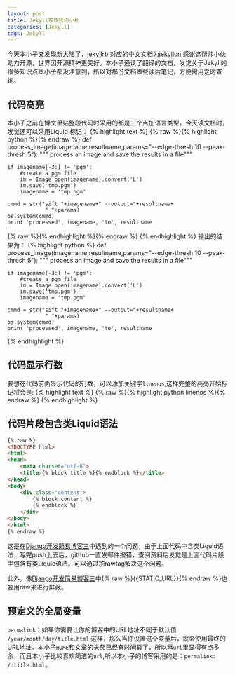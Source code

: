 ```yaml
---
layout: post
title: Jekyll写作技巧小札
categories: [Jekyll]
tags: Jekyll
---
```


今天本小子又发现新大陆了，[jekyllrb](http://jekyllrb.com/),对应的中文文档为[jekyllcn](http://jekyllcn.com/),感谢这帮帅小伙助力开源，世界因开源精神更美好。本小子通读了翻译的文档，发觉关于Jekyll的很多知识点本小子都没注意到，所以对那份文档做些读后笔记，方便需用之时查询。

## 代码高亮
本小子之前在博文里贴整段代码时采用的都是三个点加语言类型，今天读文档时，发觉还可以采用Liquid 标记：
{% highlight text %}
{% raw %}{% highlight python %}{% endraw %}
def process_image(imagename,resultname,params="--edge-thresh 10
                  --peak-thresh 5"):
    """ process an image and save the results in a file"""

    if imagename[-3:] != 'pgm':
        #create a pgm file
        im = Image.open(imagename).convert('L')
        im.save('tmp.pgm')
        imagename = 'tmp.pgm'

    cmmd = str("sift "+imagename+" --output="+resultname+
                " "+params)
    os.system(cmmd)
    print 'processed', imagename, 'to', resultname
{% raw %}{% endhighlight %}{% endraw %}
{% endhighlight %}
输出的结果为：
{% highlight python %}
def process_image(imagename,resultname,params="--edge-thresh 10
                  --peak-thresh 5"):
    """ process an image and save the results in a file"""

    if imagename[-3:] != 'pgm':
        #create a pgm file
        im = Image.open(imagename).convert('L')
        im.save('tmp.pgm')
        imagename = 'tmp.pgm'

    cmmd = str("sift "+imagename+" --output="+resultname+
                " "+params)
    os.system(cmmd)
    print 'processed', imagename, 'to', resultname
{% endhighlight %}

## 代码显示行数

要想在代码前面显示代码的行数，可以添加关键字`linenos`,这样完整的高亮开始标记将会是:
{% highlight text %}
{% raw %}{% highlight python linenos %}{% endraw %}
{% endhighlight %}

## 代码片段包含类Liquid语法

```html
{% raw %}
<!DOCTYPE html>
<html>
<head>
    <meta charset="utf-8">
    <title>{% block title %}{% endblock %}</title>
</head>
<body>
    <div class="content">
        {% block content %}
        {% endblock %}
    </div>
</body>
</html>
{% endraw %}
```

这是在[Django开发简易博客三](http://yuanyong.org/blog/use-django-bulding-a-blog-three.html)中遇到的一个问题，由于上面代码中含类Liquid语法，写完push上去后，github一直发邮件报错，查阅资料后发觉是上面代码片段中包含有类Liquid语法。可以通过加rawtag解决这个问题。

此外，像[Django开发简易博客三](http://yuanyong.org/blog/use-django-bulding-a-blog-three.html)中{% raw %}{{STATIC_URL}}{% endraw %}也要用raw来进行屏蔽。

## 预定义的全局变量
`permalink`：如果你需要让你的博客中的URL地址不同于默认值 `/year/month/day/title.html` 这样，那么当你设置这个变量后，就会使用最终的URL地址。本小子`HOME`和文章的头部已经有时间戳了，所以再`url`里显得有点多余，而且本小子比较喜欢简洁的`url`,所以本小子的博客采用的是：`permalink: /:title.html`。
